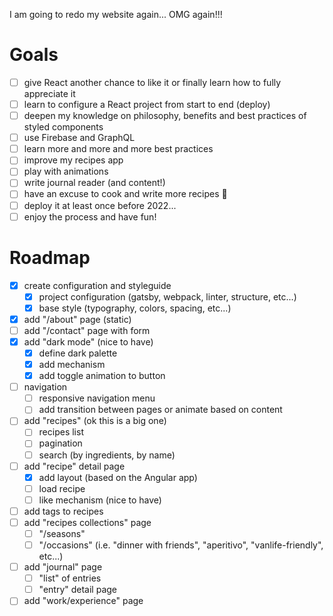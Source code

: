 I am going to redo my website again... OMG again!!!

# Goals

- [ ] give React another chance to like it or finally learn how to fully appreciate it
- [ ] learn to configure a React project from start to end (deploy)
- [ ] deepen my knowledge on philosophy, benefits and best practices of styled components
- [ ] use Firebase and GraphQL
- [ ] learn more and more and more best practices
- [ ] improve my recipes app
- [ ] play with animations
- [ ] write journal reader (and content!)
- [ ] have an excuse to cook and write more recipes 🥦
- [ ] deploy it at least once before 2022...
- [ ] enjoy the process and have fun!

# Roadmap

- [x] create configuration and styleguide
  - [x] project configuration (gatsby, webpack, linter, structure, etc...)
  - [x] base style (typography, colors, spacing, etc...)
- [x] add "/about" page (static)
- [ ] add "/contact" page with form
- [x] add "dark mode" (nice to have)
  - [x] define dark palette
  - [x] add mechanism
  - [x] add toggle animation to button
- [ ] navigation
  - [ ] responsive navigation menu
  - [ ] add transition between pages or animate based on content
- [ ] add "recipes" (ok this is a big one)
  - [ ] recipes list
  - [ ] pagination
  - [ ] search (by ingredients, by name)
- [ ] add "recipe" detail page
  - [x] add layout (based on the Angular app)
  - [ ] load recipe
  - [ ] like mechanism (nice to have)
- [ ] add tags to recipes
- [ ] add "recipes collections" page
  - [ ] "/seasons"
  - [ ] "/occasions" (i.e. "dinner with friends", "aperitivo", "vanlife-friendly", etc...)
- [ ] add "journal" page
  - [ ] "list" of entries
  - [ ] "entry" detail page
- [ ] add "work/experience" page
